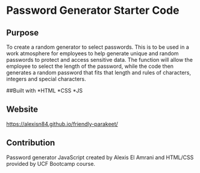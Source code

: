 # Password Generator Starter Code
## Purpose
To create a random generator to select passwords. This is to be used in a work atmosphere for employees to help generate unique and random passwords to protect and access sensitive data. The function will allow the employee to select the length of the password, while the code then generates a random password that fits that length and rules of characters, integers and special characters.

##Built with 
*HTML
*CSS
*JS

## Website
https://alexisn84.github.io/friendly-parakeet/

## Contribution
Password generator JavaScript created by Alexis El Amrani and HTML/CSS provided by UCF Bootcamp course.

### 